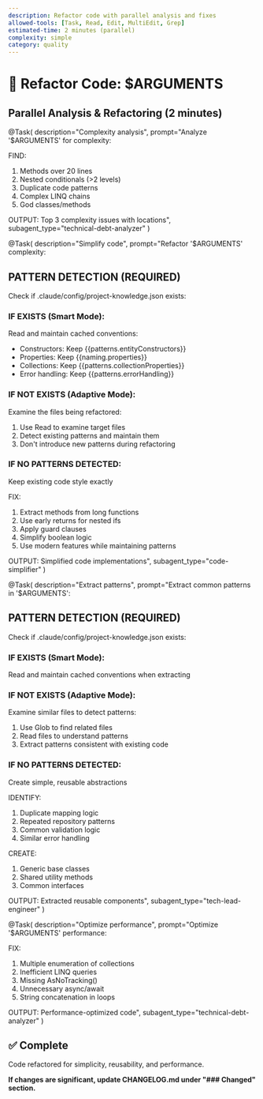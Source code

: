 ```yaml
---
description: Refactor code with parallel analysis and fixes
allowed-tools: [Task, Read, Edit, MultiEdit, Grep]
estimated-time: 2 minutes (parallel)
complexity: simple
category: quality
---
```


# 🔧 Refactor Code: $ARGUMENTS

## Parallel Analysis & Refactoring (2 minutes)

@Task(
  description="Complexity analysis",
  prompt="Analyze '$ARGUMENTS' for complexity:
  
  FIND:
  1. Methods over 20 lines
  2. Nested conditionals (>2 levels)
  3. Duplicate code patterns
  4. Complex LINQ chains
  5. God classes/methods
  
  OUTPUT: Top 3 complexity issues with locations",
  subagent_type="technical-debt-analyzer"
)

@Task(
  description="Simplify code",
  prompt="Refactor '$ARGUMENTS' complexity:

  ## PATTERN DETECTION (REQUIRED)

  Check if .claude/config/project-knowledge.json exists:

  ### IF EXISTS (Smart Mode):
  Read and maintain cached conventions:
  - Constructors: Keep {{patterns.entityConstructors}}
  - Properties: Keep {{naming.properties}}
  - Collections: Keep {{patterns.collectionProperties}}
  - Error handling: Keep {{patterns.errorHandling}}

  ### IF NOT EXISTS (Adaptive Mode):
  Examine the files being refactored:
  1. Use Read to examine target files
  2. Detect existing patterns and maintain them
  3. Don't introduce new patterns during refactoring

  ### IF NO PATTERNS DETECTED:
  Keep existing code style exactly

  FIX:
  1. Extract methods from long functions
  2. Use early returns for nested ifs
  3. Apply guard clauses
  4. Simplify boolean logic
  5. Use modern features while maintaining patterns

  OUTPUT: Simplified code implementations",
  subagent_type="code-simplifier"
)

@Task(
  description="Extract patterns",
  prompt="Extract common patterns in '$ARGUMENTS':

  ## PATTERN DETECTION (REQUIRED)

  Check if .claude/config/project-knowledge.json exists:

  ### IF EXISTS (Smart Mode):
  Read and maintain cached conventions when extracting

  ### IF NOT EXISTS (Adaptive Mode):
  Examine similar files to detect patterns:
  1. Use Glob to find related files
  2. Read files to understand patterns
  3. Extract patterns consistent with existing code

  ### IF NO PATTERNS DETECTED:
  Create simple, reusable abstractions

  IDENTIFY:
  1. Duplicate mapping logic
  2. Repeated repository patterns
  3. Common validation logic
  4. Similar error handling

  CREATE:
  1. Generic base classes
  2. Shared utility methods
  3. Common interfaces

  OUTPUT: Extracted reusable components",
  subagent_type="tech-lead-engineer"
)

@Task(
  description="Optimize performance",
  prompt="Optimize '$ARGUMENTS' performance:
  
  FIX:
  1. Multiple enumeration of collections
  2. Inefficient LINQ queries
  3. Missing AsNoTracking()
  4. Unnecessary async/await
  5. String concatenation in loops
  
  OUTPUT: Performance-optimized code",
  subagent_type="technical-debt-analyzer"
)

## ✅ Complete
Code refactored for simplicity, reusability, and performance.

**If changes are significant, update CHANGELOG.md under "### Changed" section.**